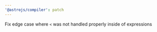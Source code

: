 ```yaml
---
'@astrojs/compiler': patch
---
```


Fix edge case where `<` was not handled properly inside of expressions
